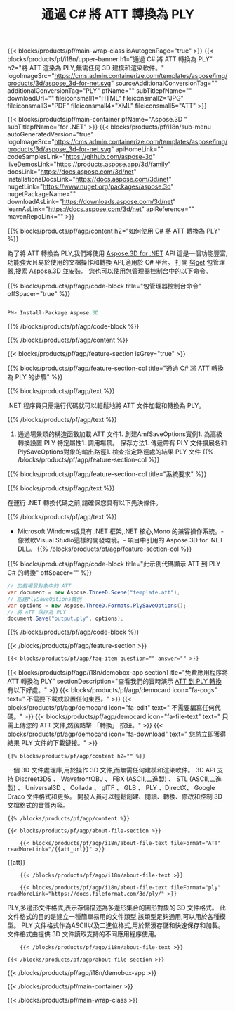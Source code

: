 ﻿---
title: 通過 C# 將 ATT 轉換為 PLY 
url: /zh-hant/net/conversion/att-to-ply/ 
description: ATT 到 PLY C# 轉換的示例代碼。 在VB.NET,asp.NET 或任何基於 .NET 的應用程序中使用 API 示例代碼將批處理 ATT 文件轉換為 PLY。
---
{{< blocks/products/pf/main-wrap-class isAutogenPage="true" >}}
{{< blocks/products/pf/i18n/upper-banner h1="通過 C# 將 ATT 轉換為 PLY" h2="將 ATT 渲染為 PLY,無需任何 3D 建模和渲染軟件。" logoImageSrc="https://cms.admin.containerize.com/templates/aspose/img/products/3d/aspose_3d-for-net.svg" sourceAdditionalConversionTag="" additionalConversionTag="PLY" pfName="" subTitlepfName="" downloadUrl="" fileiconsmall1="HTML" fileiconsmall2="JPG" fileiconsmall3="PDF" fileiconsmall4="XML" fileiconsmall5="ATT" >}}

{{< blocks/products/pf/main-container pfName="Aspose.3D " subTitlepfName="for .NET" >}}
{{< blocks/products/pf/i18n/sub-menu autoGeneratedVersion="true" logoImageSrc="https://cms.admin.containerize.com/templates/aspose/img/products/3d/aspose_3d-for-net.svg" apiHomeLink="" codeSamplesLink="https://github.com/aspose-3d" liveDemosLink="https://products.aspose.app/3d/family" docsLink="https://docs.aspose.com/3d/net" installationsDocsLink="https://docs.aspose.com/3d/net" nugetLink="https://www.nuget.org/packages/aspose.3d" nugetPackageName="" downloadAsLink="https://downloads.aspose.com/3d/net" learnAsLink="https://docs.aspose.com/3d/net" apiReference="" mavenRepoLink="" >}}

{{% blocks/products/pf/agp/content h2="如何使用 C# 將 ATT 轉換為 PLY" %}}

 為了將 ATT 轉換為 PLY,我們將使用
 [Aspose.3D for .NET](https://products.aspose.com/3d/net) 
 API 這是一個功能豐富,功能強大且易於使用的文檔操作和轉換 API,適用於 C# 平台。 打開
 [努get](https://www.nuget.org/packages/aspose.3d) 
 包管理器,搜索
 Aspose.3D 
 並安裝。 您也可以使用包管理器控制台中的以下命令。

{{% blocks/products/pf/agp/code-block title="包管理器控制台命令" offSpacer="true" %}}

```cs

PM> Install-Package Aspose.3D


```

{{% /blocks/products/pf/agp/code-block %}}

{{% /blocks/products/pf/agp/content %}}

{{< blocks/products/pf/agp/feature-section isGrey="true" >}}

{{% blocks/products/pf/agp/feature-section-col title="通過 C# 將 ATT 轉換為 PLY 的步驟" %}}

{{% blocks/products/pf/agp/text %}}

 .NET 程序員只需幾行代碼就可以輕鬆地將 ATT 文件加載和轉換為 PLY。

{{% /blocks/products/pf/agp/text %}}

1. 通過場景類的構造函數加載 ATT 文件1. 創建AmfSaveOptions實例1. 為高級轉換設置 PLY 特定屬性1. 調用場景。 保存方法1. 傳遞帶有 PLY 文件擴展名和PlySaveOptions對象的輸出路徑1. 檢查指定路徑處的結果 PLY 文件
{{% /blocks/products/pf/agp/feature-section-col %}}

{{% blocks/products/pf/agp/feature-section-col title="系統要求" %}}

{{% blocks/products/pf/agp/text %}}

 在運行 .NET 轉換代碼之前,請確保您具有以下先決條件。

{{% /blocks/products/pf/agp/text %}}

- Microsoft Windows或具有 .NET 框架,.NET 核心,Mono 的兼容操作系統。- 像微軟Visual Studio這樣的開發環境。- 項目中引用的 Aspose.3D for .NET DLL。
{{% /blocks/products/pf/agp/feature-section-col %}}

{{% blocks/products/pf/agp/code-block title="此示例代碼顯示 ATT 到 PLY C# 的轉換" offSpacer="" %}}

```cs
// 加載場景對象中的 ATT 
var document = new Aspose.ThreeD.Scene("template.att");
// 創建PlySaveOptions實例 
var options = new Aspose.ThreeD.Formats.PlySaveOptions();
// 將 ATT 保存為 PLY 
document.Save("output.ply", options); 


```

{{% /blocks/products/pf/agp/code-block %}}

{{< /blocks/products/pf/agp/feature-section >}}

    {{< blocks/products/pf/agp/faq-item question="" answer="" >}}
 

<!-- aboutfile Starts -->

{{< blocks/products/pf/agp/i18n/demobox-app sectionTitle="免費應用程序將 ATT 轉換為 PLY" sectionDescription="查看我們的實時演示 [ATT 到 PLY 轉換](https://products.aspose.app/3d/conversion/att-to-ply) 有以下好處。" >}}
        {{< blocks/products/pf/agp/democard icon="fa-cogs" text=" 不需要下載或設置任何東西。" >}}
        {{< blocks/products/pf/agp/democard icon="fa-edit" text=" 不需要編寫任何代碼。" >}}
        {{< blocks/products/pf/agp/democard icon="fa-file-text" text=" 只需上傳您的 ATT 文件,然後點擊 「轉換」 按鈕。" >}}
        {{< blocks/products/pf/agp/democard icon="fa-download" text=" 您將立即獲得結果 PLY 文件的下載鏈接。" >}}

    {{% blocks/products/pf/agp/content h2="" %}}

 一個 3D 文件處理庫,用於操作 3D 文件,而無需任何建模和渲染軟件。 3D API 支持 Discreet3DS 、 WavefrontOBJ 、 FBX (ASCII,二進製) 、 STL (ASCII,二進製) 、 Universal3D 、 Collada 、 glTF 、 GLB 、 PLY 、DirectX、 Google Draco 文件格式和更多。 開發人員可以輕鬆創建、閱讀、轉換、修改和控制 3D 文檔格式的實質內容。



    {{% /blocks/products/pf/agp/content %}}

    {{< blocks/products/pf/agp/about-file-section >}}

        {{< blocks/products/pf/agp/i18n/about-file-text fileFormat="ATT" readMoreLink="/{{att_url}}" >}}
{{att}}

        {{< /blocks/products/pf/agp/i18n/about-file-text >}}

        {{< blocks/products/pf/agp/i18n/about-file-text fileFormat="ply" readMoreLink="https://docs.fileformat.com/3d/ply/" >}}
PLY,多邊形文件格式,表示存儲描述為多邊形集合的圖形對象的 3D 文件格式。 此文件格式的目的是建立一種簡單易用的文件類型,該類型足夠通用,可以用於各種模型。 PLY 文件格式作為ASCII以及二進位格式,用於緊湊存儲和快速保存和加載。 文件格式由提供 3D 文件讀取支持的不同應用程序使用。

        {{< /blocks/products/pf/agp/i18n/about-file-text >}}

    {{< /blocks/products/pf/agp/about-file-section >}}

{{< /blocks/products/pf/agp/i18n/demobox-app >}}

<!-- aboutfile Ends -->



{{< /blocks/products/pf/main-container >}}
    
{{< /blocks/products/pf/main-wrap-class >}}